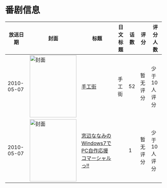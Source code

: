 # 番剧信息

|放送日期|封面|标题|日文标题|话数|评分|评分人数|
|---|---|---|---|---|---|---|
|2010-05-07|<img src="https://lain.bgm.tv/pic/cover/c/94/30/35401_B71Ed.jpg" alt="封面" style="width:150px;height:200px;object-fit:cover;">|[手工街](https://bangumi.tv/subject/35401)|手工街|52|暂无评分|少于10人评分|
|2010-05-07|<img src="https://lain.bgm.tv/pic/cover/c/4f/cc/530757_sw2Az.jpg" alt="封面" style="width:150px;height:200px;object-fit:cover;">|[窓辺ななみのWindows7でPC自作応援コマーシャルっ!!](https://bangumi.tv/subject/530757)||1|暂无评分|少于10人评分|
